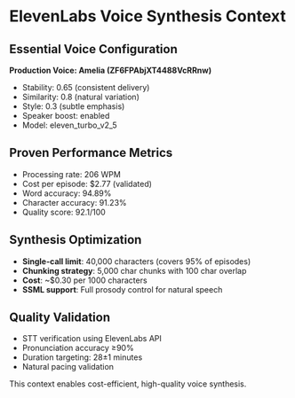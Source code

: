 # ElevenLabs Voice Synthesis Context

## Essential Voice Configuration

**Production Voice: Amelia (ZF6FPAbjXT4488VcRRnw)**
- Stability: 0.65 (consistent delivery)
- Similarity: 0.8 (natural variation)  
- Style: 0.3 (subtle emphasis)
- Speaker boost: enabled
- Model: eleven_turbo_v2_5

## Proven Performance Metrics
- Processing rate: 206 WPM
- Cost per episode: $2.77 (validated)
- Word accuracy: 94.89%
- Character accuracy: 91.23%
- Quality score: 92.1/100

## Synthesis Optimization
- **Single-call limit**: 40,000 characters (covers 95% of episodes)
- **Chunking strategy**: 5,000 char chunks with 100 char overlap
- **Cost**: ~$0.30 per 1000 characters
- **SSML support**: Full prosody control for natural speech

## Quality Validation
- STT verification using ElevenLabs API
- Pronunciation accuracy ≥90%
- Duration targeting: 28±1 minutes
- Natural pacing validation

This context enables cost-efficient, high-quality voice synthesis.
